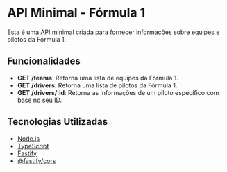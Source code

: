 # API Minimal - Fórmula 1

Esta é uma API minimal criada para fornecer informações sobre equipes e pilotos da Fórmula 1.

## Funcionalidades

- **GET /teams**: Retorna uma lista de equipes da Fórmula 1.
- **GET /drivers**: Retorna uma lista de pilotos da Fórmula 1.
- **GET /drivers/:id**: Retorna as informações de um piloto específico com base no seu ID.

## Tecnologias Utilizadas

- [Node.js](https://nodejs.org/)
- [TypeScript](https://www.typescriptlang.org/)
- [Fastify](https://www.fastify.io/)
- [@fastify/cors](https://github.com/fastify/fastify-cors)
